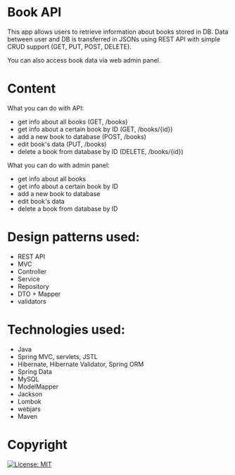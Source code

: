 # Book API
This app allows users to retrieve information about books stored in DB. Data between user and DB is transferred in JSONs using REST API with simple CRUD support (GET, PUT, POST, DELETE).

You can also access book data via web admin panel.

# Content
What you can do with API:
- get info about all books (GET, /books)
- get info about a certain book by ID (GET, /books/{id})
- add a new book to database (POST, /books)
- edit book's data (PUT, /books)
- delete a book from database by ID (DELETE, /books/{id})

What you can do with admin panel:
- get info about all books
- get info about a certain book by ID
- add a new book to database
- edit book's data
- delete a book from database by ID

# Design patterns used:
- REST API
- MVC
- Controller
- Service
- Repository
- DTO + Mapper
- validators

# Technologies used: 
- Java
- Spring MVC, servlets, JSTL
- Hibernate, Hibernate Validator, Spring ORM
- Spring Data
- MySQL
- ModelMapper
- Jackson
- Lombok
- webjars
- Maven

# Copyright
[![License: MIT](https://img.shields.io/badge/License-MIT-yellow.svg)](https://opensource.org/licenses/MIT)
